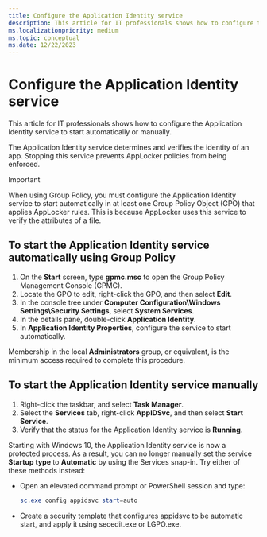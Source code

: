 ```yaml
---
title: Configure the Application Identity service
description: This article for IT professionals shows how to configure the Application Identity service to start automatically or manually.
ms.localizationpriority: medium
ms.topic: conceptual
ms.date: 12/22/2023
---
```


# Configure the Application Identity service

This article for IT professionals shows how to configure the Application Identity service to start automatically or manually.

The Application Identity service determines and verifies the identity of an app. Stopping this service prevents AppLocker policies from being enforced.

> [!IMPORTANT]
> When using Group Policy, you must configure the Application Identity service to start automatically in at least one Group Policy Object (GPO) that applies AppLocker rules. This is because AppLocker uses this service to verify the attributes of a file.

## To start the Application Identity service automatically using Group Policy

1. On the **Start** screen, type **gpmc.msc** to open the Group Policy Management Console (GPMC).
2. Locate the GPO to edit, right-click the GPO, and then select **Edit**.
3. In the console tree under **Computer Configuration\\Windows Settings\\Security Settings**, select **System Services**.
4. In the details pane, double-click **Application Identity**.
5. In **Application Identity Properties**, configure the service to start automatically.

Membership in the local **Administrators** group, or equivalent, is the minimum access required to complete this procedure.

## To start the Application Identity service manually

1. Right-click the taskbar, and select **Task Manager**.
2. Select the **Services** tab, right-click **AppIDSvc**, and then select **Start Service**.
3. Verify that the status for the Application Identity service is **Running**.

Starting with Windows 10, the Application Identity service is now a protected process. As a result, you can no longer manually set the service **Startup type** to **Automatic** by using the Services snap-in. Try either of these methods instead:

- Open an elevated command prompt or PowerShell session and type:

   ```powershell
   sc.exe config appidsvc start=auto
   ```

- Create a security template that configures appidsvc to be automatic start, and apply it using secedit.exe or LGPO.exe.
